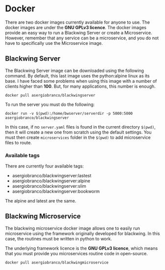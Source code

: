 # Docker

There are two docker images currently available for anyone to use. The docker images are under the **GNU GPLv3 licence**. 
The docker images provide an easy way to run a Blackwing Server or create a Microservice. However, remember that any service
can be a microservice, and you do not have to specifically use the Microservice image. 

## Blackwing Server

The Blackwing Server image can be downloaded using the following command.
By default, this last image uses the python:alpine linux as its base. I have faced some problems
when using this image with a number of clients higher than **100**. But, for many applications, 
this number is enough. 

`docker pull asergiobranco/blackwingserver`

To run the server you must do the following:

`docker run -v $(pwd):/home/bwserver/serverdir -p 5000:5000 asergiobranco/blackwingserver`

In this case, if no `server.yaml` files is found in the current directory `$(pwd)`, then it will create a new one from scratch 
using the default settings. You must then create `microservices` folder in the `$(pwd)` to add microservice files to route.


### Available tags

There are currently four available tags:

* asergiobranco/blackwingserver:lastest
* asergiobranco/blackwingserver:alpine
* asergiobranco/blackwingserver:slim
* asergiobranco/blackwingserver:bookworm

The alpine and latest are the same.



## Blackwing Microservice

The blackwing microservice docker image allows one to easily run microservice using the framework originally developed 
for blackwing. In this case, the routines must be written in python to work.

The underlying framework licence is the **GNU GPLv3 licence**, which means that you must provide you microservices 
routine code in open-source. 

`docker pull asergiobranco/blackwingmicroservice`

